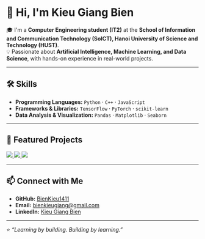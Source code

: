 # 👋 Hi, I'm Kieu Giang Bien

🎓 I'm a **Computer Engineering student (IT2)** at the **School of Information and Communication Technology (SoICT), Hanoi University of Science and Technology (HUST)**.  
💡 Passionate about **Artificial Intelligence, Machine Learning, and Data Science**, with hands-on experience in real-world projects.

---

## 🛠️ Skills
- **Programming Languages:** `Python` · `C++` · `JavaScript`  
- **Frameworks & Libraries:** `TensorFlow` · `PyTorch` · `scikit-learn`  
- **Data Analysis & Visualization:** `Pandas` · `Matplotlib` · `Seaborn`

---

## 🚀 Featured Projects
<a href="https://github.com/BienKieu1411/RL4Games">
  <img src="https://github-readme-stats.vercel.app/api/pin/?username=BienKieu1411&repo=RL4Games&theme=tokyonight" />
</a>

<a href="https://github.com/chopbong/kanbask">
  <img src="https://github-readme-stats.vercel.app/api/pin/?username=chopbong&repo=kanbask&theme=tokyonight" />
</a>

<a href="https://github.com/BienKieu1411/Project_AI_20242">
  <img src="https://github-readme-stats.vercel.app/api/pin/?username=BienKieu1411&repo=Project_AI_20242&theme=tokyonight" />
</a>

---

## 📫 Connect with Me
- **GitHub:** [BienKieu1411](https://github.com/BienKieu1411)  
- **Email:** [bienkieugiang@gmail.com](mailto:bienkieugiang@gmail.com)  
- **LinkedIn:** [Kieu Giang Bien](https://vn.linkedin.com/in/giang-bi%C3%AAn-ki%E1%BB%81u-bbb288337)

---

⭐ *“Learning by building. Building by learning.”*
